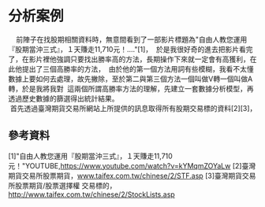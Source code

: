 # 分析案例

      前陣子在找股期相關資料時，無意間看到了一部影片標題為"自由人教您運用『股期當沖三式』，１天賺走11,710元！...."[1]，
  於是我很好奇的進去把影片看完了，在影片裡他強調只要找出勝率高的方法，長期操作下來就一定會有高獲利，在此他提出了三個高勝率的方法，
  由於他的第一個方法用詞有些模糊，我看不太懂數據上要如何去處理，故先撇除，至於第二與第三個方法一個叫做V轉一個叫做A轉，於是我將我對
  這兩個所謂高勝率方法的理解，先建立一套數據分析模型，再透過歷史數據的篩選得出統計結果。
  <br />
  首先透過臺灣期貨交易所網站上所提供的訊息取得所有股期交易標的資料[2][3]，









## 參考資料
[1]"自由人教您運用『股期當沖三式』，１天賺走11,710元！"YOUTUBE,https://www.youtube.com/watch?v=kYMqmZOYaLw
[2]臺灣期貨交易所股票期貨，www.taifex.com.tw/chinese/2/STF.asp
[3]臺灣期貨交易所股票期貨/股票選擇權 交易標的，http://www.taifex.com.tw/chinese/2/StockLists.asp
